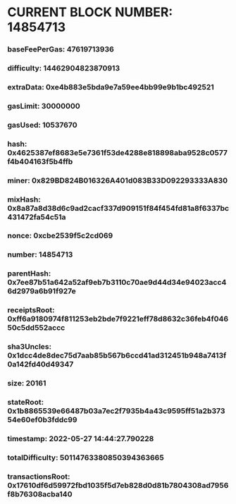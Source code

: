 # CURRENT BLOCK NUMBER: 14854713

### baseFeePerGas: 47619713936
### difficulty: 14462904823870913
### extraData: 0xe4b883e5bda9e7a59ee4bb99e9b1bc492521
### gasLimit: 30000000
### gasUsed: 10537670
### hash: 0x4625387ef8683e5e7361f53de4288e818898aba9528c0577f4b404163f5b4ffb
### miner: 0x829BD824B016326A401d083B33D092293333A830
### mixHash: 0x8a87a8d38d6c9ad2cacf337d909151f84f454fd81a8f6337bc431472fa54c51a
### nonce: 0xcbe2539f5c2cd069
### number: 14854713
### parentHash: 0x7ee87b51a642a52af9eb7b3110c70ae9d44d34e94023acc46d2979a6b91f927e
### receiptsRoot: 0xff6a9180974f811253eb2bde7f9221eff78d8632c36feb4f04650c5dd552accc
### sha3Uncles: 0x1dcc4de8dec75d7aab85b567b6ccd41ad312451b948a7413f0a142fd40d49347
### size: 20161
### stateRoot: 0x1b8865539e66487b03a7ec2f7935b4a43c9595ff51a2b37354e60ef0b3fddc99
### timestamp: 2022-05-27 14:44:27.790228
### totalDifficulty: 50114763380850394363665
### transactionsRoot: 0x17610df6d59972fbd1035f5d7eb828d0d81b7804308ad7956f8b76308acba140
